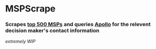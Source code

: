 # MSPScrape

### Scrapes [top 500 MSPs](https://www.crn.com/rankings-and-lists/msp2023.htm) and queries [Apollo](Apollo.io) for the relevent decision maker's contact information

*extremely WIP*
